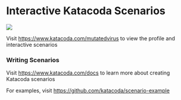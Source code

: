 # Interactive Katacoda Scenarios

[![](http://shields.katacoda.com/katacoda/mutatedvirus/count.svg)](https://www.katacoda.com/mutatedvirus "Get your profile on Katacoda.com")

Visit https://www.katacoda.com/mutatedvirus to view the profile and interactive scenarios

### Writing Scenarios
Visit https://www.katacoda.com/docs to learn more about creating Katacoda scenarios

For examples, visit https://github.com/katacoda/scenario-example
